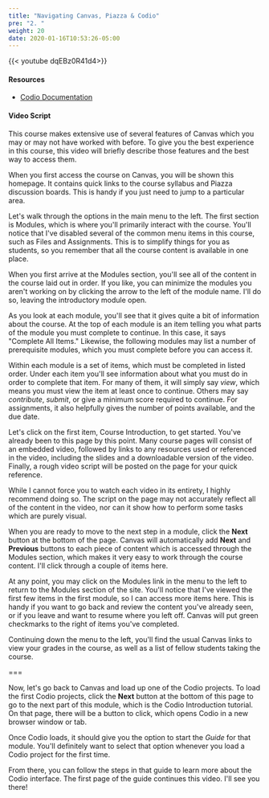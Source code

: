 ```yaml
---
title: "Navigating Canvas, Piazza & Codio"
pre: "2. "
weight: 20
date: 2020-01-16T10:53:26-05:00
---
```


{{< youtube dqEBz0R41d4>}}

<!-- Fall 2019 fi5sKoI_sk8 -->

#### Resources

* [Codio Documentation](https://codio.com/docs/)

#### Video Script

This course makes extensive use of several features of Canvas which you may or may not have worked with before. To give you the best experience in this course, this video will briefly describe those features and the best way to access them.

When you first access the course on Canvas, you will be shown this homepage. It contains quick links to the course syllabus and Piazza discussion boards. This is handy if you just need to jump to a particular area.

Let's walk through the options in the main menu to the left. The first section is Modules, which is where you'll primarily interact with the course. You'll notice that I've disabled several of the common menu items in this course, such as Files and Assignments. This is to simplify things for you as students, so you remember that all the course content is available in one place.

When you first arrive at the Modules section, you'll see all of the content in the course laid out in order. If you like, you can minimize the modules you aren't working on by clicking the arrow to the left of the module name. I'll do so, leaving the introductory module open.

As you look at each module, you'll see that it gives quite a bit of information about the course. At the top of each module is an item telling you what parts of the module you must complete to continue. In this case, it says "Complete All Items." Likewise, the following modules may list a number of prerequisite modules, which you must complete before you can access it.

Within each module is a set of items, which must be completed in listed order. Under each item you'll see information about what you must do in order to complete that item. For many of them, it will simply say *view*, which means you must view the item at least once to continue. Others may say *contribute*, *submit*, or give a minimum score required to continue. For assignments, it also helpfully gives the number of points available, and the due date.

Let's click on the first item, Course Introduction, to get started. You've already been to this page by this point. Many course pages will consist of an embedded video, followed by links to any resources used or referenced in the video, including the slides and a downloadable version of the video. Finally, a rough video script will be posted on the page for your quick reference.

While I cannot force you to watch each video in its entirety, I highly recommend doing so. The script on the page may not accurately reflect all of the content in the video, nor can it show how to perform some tasks which are purely visual.

When you are ready to move to the next step in a module, click the **Next** button at the bottom of the page. Canvas will automatically add **Next** and **Previous** buttons to each piece of content which is accessed through the Modules section, which makes it very easy to work through the course content. I'll click through a couple of items here.

At any point, you may click on the Modules link in the menu to the left to return to the Modules section of the site. You'll notice that I've viewed the first few items in the first module, so I can access more items here. This is handy if you want to go back and review the content you've already seen, or if you leave and want to resume where you left off. Canvas will put green checkmarks to the right of items you've completed.

Continuing down the menu to the left, you'll find the usual Canvas links to view your grades in the course, as well as a list of fellow students taking the course.

<!-- ===

Next, let's click the Piazza link to look at the Piazza boards for this course. Piazza is an online discussion board specifically tailored for college classes. It supports many cool features such as custom markup for code and math snippets, as well as the ability to directly message all instructors in a course. We'll be using Piazza as the primary communication method in this class. In addition to hosting course discussions, we'll also use Piazza to make general announcements to the class.

Piazza's interface is very simple. On the left, you'll see a list of all current topics in the course. During the course, this is the best place to catch up on what's new. At the top, you can also click on one of several folders or options to add a filter to the list. Piazza also has a section to post course resources, but for this course we'll be using Canvas and Codio for all course materials.

The biggest thing you'll be using Piazza for is chatting with other students and the instructors. To start a new post, just click the **New Post** button at the top of the list. When you do, you'll be asked a few questions about your post. You may choose to post a *Question* if you are asking a question and would like a response, a *Note* that does not require a response but is helpful information for other students or the instructors, or a *Poll* if you have something to be voted on.

For *Questions* and *Notes*, you'll also be asked to choose who the post should be sent to. By default, it will be visible to the entire class. However, you can choose *Instructor(s)* to send that post just to the instructors and TAs of the course. This is a great way for you to send a question to every instructor at once, and one of us can reply quickly.

Next, for all posts, you'll be asked to select a folder to place the post in. Folders will help you and other students quickly find posts relevant to a particular topic, such as a homework assignment or a particular tool used in the course.

Finally, you can enter a title (or summary) and the details for your posts. Please try to make your title as descriptive as possible, as that will help instructors and fellow students find your post easily later on. Once you are ready, click the button at the bottom to submit your post to Piazza.

Before posting in Piazza, you should read the information in the Syllabus regarding netiquette. It gives some important information about our expectation for conduct online in this course. In general, be polite and use clear language, and you should be just fine.

To manage your Piazza account & notification settings, click the gear icon in the upper left. Here you can post a profile picture and update your personal information. In addition, you can manage your email settings. I usually recommend turning on the *Smart Digest* option for new questions and notes, but selecting *Real Time* for any questions or notes you follow. Don't worry, any important course announcements will be sent via email directly from Piazza so you won't miss a thing. You can also download the Piazza app for iPhone and Android to stay connected to the course anytime.

Finally, Piazza also has a very active career and recruiting interface. It is a great way to make yourself available to companies interested in hiring students who have a particular set of skills, such as programming. You can find more information about those features by clicking the links in the upper-right of the window.
-->

===

Now, let's go back to Canvas and load up one of the Codio projects. To load the first Codio projects, click the **Next** button at the bottom of this page to go to the next part of this module, which is the Codio Introduction tutorial. On that page, there will be a button to click, which opens Codio in a new browser window or tab.

Once Codio loads, it should give you the option to start the *Guide* for that module. You'll definitely want to select that option whenever you load a Codio project for the first time.

From there, you can follow the steps in that guide to learn more about the Codio interface. The first page of the guide continues this video. I'll see you there!
